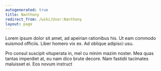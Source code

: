 ```yaml
---
autogenerated: true
title: Nanthony
redirect_from: /wiki/User:Nanthony
layout: page
---
```


Lorem ipsum dolor sit amet, ad apeirian rationibus his. Ut eam commodo
euismod officiis. Liber homero vix ex. Ad oblique adipisci usu.

Pro consul suscipit vituperata in, mel cu minim mazim noster. Mea quas
tantas imperdiet at, eu nam dico brute decore. Nam fastidii tacimates
maluisset ei. Eos novum instruct
